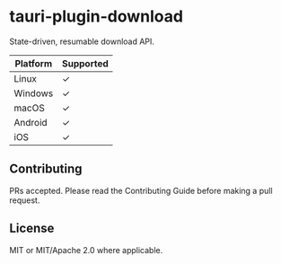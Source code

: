 # tauri-plugin-download

State-driven, resumable download API.

| Platform | Supported |
| -------- | --------- |
| Linux    | ✓         |
| Windows  | ✓         |
| macOS    | ✓         |
| Android  | ✓         |
| iOS      | ✓         |

## Contributing

PRs accepted. Please read the Contributing Guide before making a pull request.

## License

MIT or MIT/Apache 2.0 where applicable.
